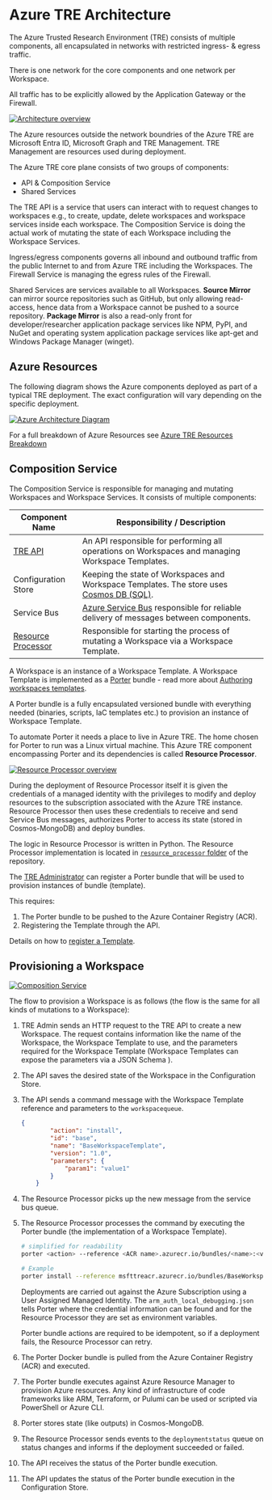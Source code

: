# Azure TRE Architecture

The Azure Trusted Research Environment (TRE) consists of multiple components, all encapsulated in networks with restricted ingress- & egress traffic.

There is one network for the core components and one network per Workspace.

All traffic has to be explicitly allowed by the Application Gateway or the Firewall.

[![Architecture overview](../assets/archtecture-overview.png)](../assets/archtecture-overview.png)

The Azure resources outside the network boundries of the Azure TRE are Microsoft Entra ID, Microsoft Graph and TRE Management. TRE Management are resources used during deployment.

The Azure TRE core plane consists of two groups of components:

- API & Composition Service
- Shared Services

The TRE API is a service that users can interact with to request changes to workspaces e.g., to create, update, delete workspaces and workspace services inside each workspace. The Composition Service is doing the actual work of mutating the state of each Workspace including the Workspace Services.

Ingress/egress components governs all inbound and outbound traffic from the public Internet to and from Azure TRE including the Workspaces. The Firewall Service is managing the egress rules of the Firewall.

Shared Services are services available to all Workspaces. **Source Mirror** can mirror source repositories such as GitHub, but only allowing read-access, hence data from a Workspace cannot be pushed to a source repository.
**Package Mirror** is also a read-only front for developer/researcher application package services like NPM, PyPI, and NuGet and operating system application package services like apt-get and Windows Package Manager (winget).

## Azure Resources

The following diagram shows the Azure components deployed as part of a typical TRE deployment. The exact configuration will vary depending on the specific deployment.

[![Azure Architecture Diagram](../assets/architecture-azure.png)](../assets/architecture-azure.png)

For a full breakdown of Azure Resources see [Azure TRE Resources Breakdown](tre-resources-breakdown.md)

## Composition Service

The Composition Service is responsible for managing and mutating Workspaces and Workspace Services. It consists of multiple components:

| Component Name | Responsibility / Description |
| --- | --- |
| [TRE API](../tre-developers/api.md) | An API responsible for performing all operations on Workspaces and managing Workspace Templates. |
| Configuration Store | Keeping the state of Workspaces and Workspace Templates. The store uses [Cosmos DB (SQL)](https://docs.microsoft.com/en-us/azure/cosmos-db/introduction). |
| Service Bus | [Azure Service Bus](https://docs.microsoft.com/en-us/azure/service-bus-messaging/service-bus-messaging-overview) responsible for reliable delivery of messages between components.  |
| [Resource Processor](../tre-developers/resource-processor.md) | Responsible for starting the process of mutating a Workspace via a Workspace Template. |

A Workspace is an instance of a Workspace Template. A Workspace Template is implemented as a [Porter](https://porter.sh/) bundle - read more about [Authoring workspaces templates](../tre-workspace-authors/authoring-workspace-templates.md).

A Porter bundle is a fully encapsulated versioned bundle with everything needed (binaries, scripts, IaC templates etc.) to provision an instance of Workspace Template.

To automate Porter it needs a place to live in Azure TRE. The home chosen for Porter to run was a Linux virtual machine. This Azure TRE component encompassing Porter and its dependencies is called **Resource Processor**.

[![Resource Processor overview](../assets/resource-processor-overview.jpg)](../assets/resource-processor-overview.jpg)

<!-- markdownlint-disable MD013 -->
During the deployment of Resource Processor itself it is given the credentials of a managed identity with the privileges to modify and deploy resources to the subscription associated with the Azure TRE instance. Resource Processor then uses these credentials to receive and send Service Bus messages, authorizes Porter to access its state (stored in Cosmos-MongoDB) and deploy bundles.
<!-- markdownlint-enable MD013 -->

The logic in Resource Processor is written in Python. The Resource Processor implementation is located in [`resource_processor` folder](https://github.com/microsoft/AzureTRE/blob/main/resource_processor/) of the repository.

The [TRE Administrator](user-roles.md#tre-administrator) can register a Porter bundle that will be used to provision instances of bundle (template).

This requires:

1. The Porter bundle to be pushed to the Azure Container Registry (ACR).
1. Registering the Template through the API.

Details on how to [register a Template](../tre-admins/registering-templates.md).

## Provisioning a Workspace

[![Composition Service](../assets/composition-service.png)](../assets/composition-service.png)

The flow to provision a Workspace is as follows (the flow is the same for all kinds of mutations to a Workspace):

1. TRE Admin sends an HTTP request to the TRE API to create a new Workspace. The request contains information like the name of the Workspace, the Workspace Template to use, and the parameters required for the Workspace Template (Workspace Templates can expose the parameters via a JSON Schema ).
1. The API saves the desired state of the Workspace in the Configuration Store.
1. The API sends a command message with the Workspace Template reference and parameters to the `workspacequeue`.

    ```JSON
    {
            "action": "install",
            "id": "base",
            "name": "BaseWorkspaceTemplate",
            "version": "1.0",
            "parameters": {
                "param1": "value1"
            }
        }
    ```

1. The Resource Processor picks up the new message from the service bus queue.
1. The Resource Processor processes the command by executing the Porter bundle (the implementation of a Workspace Template).

    ```bash
    # simplified for readability
    porter <action> --reference <ACR name>.azurecr.io/bundles/<name>:<version> --params key=value --cred <credentials set name>

    # Example
    porter install --reference msfttreacr.azurecr.io/bundles/BaseWorkspaceTemplate:1.0 --params param1=value1 --cred arm_auth
    ```

    Deployments are carried out against the Azure Subscription using a User Assigned Managed Identity. The `arm_auth_local_debugging.json` tells Porter where the credential information can be found and for the Resource Processor they are set as environment variables.

    Porter bundle actions are required to be idempotent, so if a deployment fails, the Resource Processor can retry.

1. The Porter Docker bundle is pulled from the Azure Container Registry (ACR) and executed.
1. The Porter bundle executes against Azure Resource Manager to provision Azure resources. Any kind of infrastructure of code frameworks like ARM, Terraform, or Pulumi can be used or scripted via PowerShell or Azure CLI.
1. Porter stores state (like outputs) in Cosmos-MongoDB.
1. The Resource Processor sends events to the `deploymentstatus` queue on status changes and informs if the deployment succeeded or failed.
1. The API receives the status of the Porter bundle execution.
1. The API updates the status of the Porter bundle execution in the Configuration Store.
